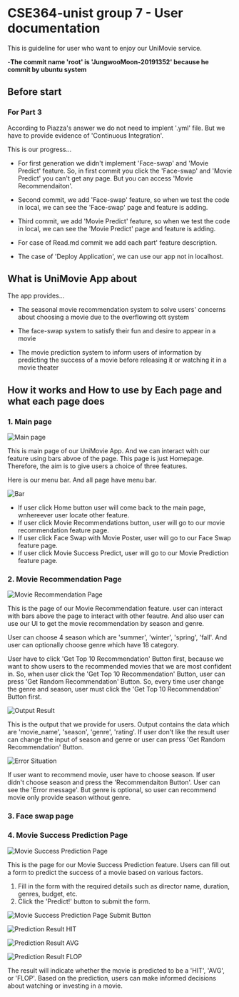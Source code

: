 # CSE364-unist group 7 - User documentation

This is guideline for user who want to enjoy our UniMovie service.

-**The commit name 'root' is 'JungwooMoon-20191352' because he commit by ubuntu system** 

## Before start

### For Part 3

According to Piazza's answer we do not need to implent '.yml' file. But we have to provide evidence of 'Continuous Integration'.

This is our progress...

* For first generation we didn't implement 'Face-swap' and 'Movie Predict' feature. So, in first commit you click the 'Face-swap' and 'Movie Predict' you can't get any page.
But you can access 'Movie Recommendaiton'.

* Second commit, we add 'Face-swap' feature, so when we test the code in local, we can see the 'Face-swap' page and feature is adding.

* Third commit, we add 'Movie Predict' feature, so when we test the code in local, we can see the 'Movie Predict' page and feature is adding.

* For case of Read.md commit we add each part' feature description.

* The case of 'Deploy Application', we can use our app not in localhost.



## What is UniMovie App about

The app provides...
* The seasonal movie recommendation system to solve users' concerns about choosing a movie due to the overflowing ott system

* The face-swap system to satisfy their fun and desire to appear in a movie

* The movie prediction system to inform users of information by predicting the success of a movie before releasing it or watching it in a movie theater

## How it works and How to use by Each page and what each page does

### 1. Main page

![Main page](images/Homepage.PNG)

This is main page of our UniMovie App. And we can interact with our feature using bars abvoe of the page. 
This page is just Homepage. Therefore, the aim is to give users a choice of three features.

Here is our menu bar. And all page have menu bar.

![Bar](images/Menubar.PNG)

* If user click Home button user will come back to the main page, wnhereever user locate other feature.
* If user click Movie Recommendations button, user will go to our movie recommendation feature page.
* If user click Face Swap with Movie Poster, user will go to our Face Swap feature page.
* If user click Movie Success Predict, user will go to our Movie Prediction feature page.

### 2. Movie Recommendation Page

![Movie Recommendation Page](images/Rec_0.PNG)

This is the page of our Movie Recommendation feature. user can interact with bars above the page to interact with other feautre.
And also user can use our UI to get the movie recommendation by season and genre.

User can choose 4 season which are 'summer', 'winter', 'spring', 'fall'. And user can optionally choose genre which have 18 category.

User have to click 'Get Top 10 Recommendation' Button first, because we want to show users to the recommended movies that we are most confident in. So, when user click the 'Get Top 10 Recommendation' Button, user can press 'Get Random Recommendation' Button.
So, every time user change the genre and season, user must click the 'Get Top 10 Recommendation' Button first.

![Output Result](images/Rec_2.PNG)

This is the output that we provide for users. Output contains the data which are 'movie_name', 'season', 'genre', 'rating'. 
If user don't like the result user can change the input of season and genre or user can press 'Get Random Recommendation' Button.

![Error Situation](images/Rec_3.PNG)

If user want to recommend movie, user have to choose season. 
If user didn't choose season and press the 'Recommendaiton Button'. User can see the 'Error message'. 
But genre is optional, so user can recommend movie only provide season without genre.

### 3. Face swap page

### 4. Movie Success Prediction Page

![Movie Success Prediction Page](images/Predict_0.png)

This is the page for our Movie Success Prediction feature. Users can fill out a form to predict the success of a movie based on various factors.



1. Fill in the form with the required details such as director name, duration, genres, budget, etc.
2. Click the 'Predict!' button to submit the form.

![Movie Success Prediction Page Submit Button](images/Predict_1.png)

![Prediction Result HIT](images/Predict_2.png)

![Prediction Result AVG](images/Predict_3.png)

![Prediction Result FLOP](images/Predict_4.png)

The result will indicate whether the movie is predicted to be a 'HIT', 'AVG', or 'FLOP'. 
Based on the prediction, users can make informed decisions about watching or investing in a movie.



